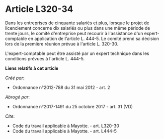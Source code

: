 # Article L320-34

Dans les entreprises de cinquante salariés et plus, lorsque le projet de licenciement concerne dix salariés ou plus dans une
même période de trente jours, le comité d'entreprise peut recourir à l'assistance d'un expert-comptable en application de
l'article L. 444-5. Le comité prend sa décision lors de la première réunion prévue à l'article L. 320-30. 

L'expert-comptable peut être assisté par un expert technique dans les conditions prévues à l'article L. 444-5.

**Liens relatifs à cet article**

_Créé par_:

  - Ordonnance n°2012-788 du 31 mai 2012 - art. 2

_Abrogé par_:

  - Ordonnance n°2017-1491 du 25 octobre 2017 - art. 31 (VD)

_Cite_:

  - Code du travail applicable à Mayotte. - art. L320-30
  - Code du travail applicable à Mayotte. - art. L444-5
